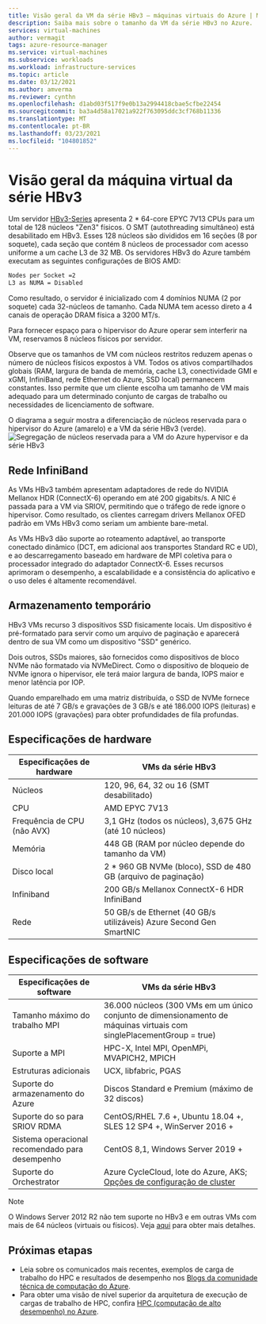 ```yaml
---
title: Visão geral da VM da série HBv3 – máquinas virtuais do Azure | Microsoft Docs
description: Saiba mais sobre o tamanho da VM da série HBv3 no Azure.
services: virtual-machines
author: vermagit
tags: azure-resource-manager
ms.service: virtual-machines
ms.subservice: workloads
ms.workload: infrastructure-services
ms.topic: article
ms.date: 03/12/2021
ms.author: amverma
ms.reviewer: cynthn
ms.openlocfilehash: d1abd03f517f9e0b13a2994418cbae5cfbe22454
ms.sourcegitcommit: ba3a4d58a17021a922f763095ddc3cf768b11336
ms.translationtype: MT
ms.contentlocale: pt-BR
ms.lasthandoff: 03/23/2021
ms.locfileid: "104801852"
---
```

# <a name="hbv3-series-virtual-machine-overview"></a>Visão geral da máquina virtual da série HBv3 

Um servidor [HBv3-Series](../../hbv3-series.md) apresenta 2 * 64-core EPYC 7V13 CPUs para um total de 128 núcleos "Zen3" físicos. O SMT (autothreading simultâneo) está desabilitado em HBv3. Esses 128 núcleos são divididos em 16 seções (8 por soquete), cada seção que contém 8 núcleos de processador com acesso uniforme a um cache L3 de 32 MB. Os servidores HBv3 do Azure também executam as seguintes configurações de BIOS AMD:

```bash
Nodes per Socket =2
L3 as NUMA = Disabled
```

Como resultado, o servidor é inicializado com 4 domínios NUMA (2 por soquete) cada 32-núcleos de tamanho. Cada NUMA tem acesso direto a 4 canais de operação DRAM física a 3200 MT/s.

Para fornecer espaço para o hipervisor do Azure operar sem interferir na VM, reservamos 8 núcleos físicos por servidor. 

Observe que os tamanhos de VM com núcleos restritos reduzem apenas o número de núcleos físicos expostos à VM. Todos os ativos compartilhados globais (RAM, largura de banda de memória, cache L3, conectividade GMI e xGMI, InfiniBand, rede Ethernet do Azure, SSD local) permanecem constantes. Isso permite que um cliente escolha um tamanho de VM mais adequado para um determinado conjunto de cargas de trabalho ou necessidades de licenciamento de software.

O diagrama a seguir mostra a diferenciação de núcleos reservada para o hipervisor do Azure (amarelo) e a VM da série HBv3 (verde).
![Segregação de núcleos reservada para a VM do Azure hypervisor e da série HBv3](./media/architecture/hbv3-segregation-cores.png)

## <a name="infiniband-networking"></a>Rede InfiniBand
As VMs HBv3 também apresentam adaptadores de rede do NVIDIA Mellanox HDR (ConnectX-6) operando em até 200 gigabits/s. A NIC é passada para a VM via SRIOV, permitindo que o tráfego de rede ignore o hipervisor. Como resultado, os clientes carregam drivers Mellanox OFED padrão em VMs HBv3 como seriam um ambiente bare-metal.

As VMs HBv3 dão suporte ao roteamento adaptável, ao transporte conectado dinâmico (DCT, em adicional aos transportes Standard RC e UD), e ao descarregamento baseado em hardware de MPI coletiva para o processador integrado do adaptador ConnectX-6. Esses recursos aprimoram o desempenho, a escalabilidade e a consistência do aplicativo e o uso deles é altamente recomendável.

## <a name="temporary-storage"></a>Armazenamento temporário
HBv3 VMs recurso 3 dispositivos SSD fisicamente locais. Um dispositivo é pré-formatado para servir como um arquivo de paginação e aparecerá dentro de sua VM como um dispositivo "SSD" genérico.

Dois outros, SSDs maiores, são fornecidos como dispositivos de bloco NVMe não formatado via NVMeDirect. Como o dispositivo de bloqueio de NVMe ignora o hipervisor, ele terá maior largura de banda, IOPS maior e menor latência por IOP.

Quando emparelhado em uma matriz distribuída, o SSD de NVMe fornece leituras de até 7 GB/s e gravações de 3 GB/s e até 186.000 IOPS (leituras) e 201.000 IOPS (gravações) para obter profundidades de fila profundas.

## <a name="hardware-specifications"></a>Especificações de hardware 

| Especificações de hardware          | VMs da série HBv3              |
|----------------------------------|----------------------------------|
| Núcleos                            | 120, 96, 64, 32 ou 16 (SMT desabilitado)               | 
| CPU                              | AMD EPYC 7V13                   | 
| Frequência de CPU (não AVX)          | 3,1 GHz (todos os núcleos), 3,675 GHz (até 10 núcleos)    | 
| Memória                           | 448 GB (RAM por núcleo depende do tamanho da VM)         | 
| Disco local                       | 2 * 960 GB NVMe (bloco), SSD de 480 GB (arquivo de paginação) | 
| Infiniband                       | 200 GB/s Mellanox ConnectX-6 HDR InfiniBand | 
| Rede                          | 50 GB/s de Ethernet (40 GB/s utilizáveis) Azure Second Gen SmartNIC | 

## <a name="software-specifications"></a>Especificações de software 

| Especificações de software        | VMs da série HBv3                                            | 
|--------------------------------|-----------------------------------------------------------|
| Tamanho máximo do trabalho MPI               | 36.000 núcleos (300 VMs em um único conjunto de dimensionamento de máquinas virtuais com singlePlacementGroup = true) |
| Suporte a MPI                    | HPC-X, Intel MPI, OpenMPi, MVAPICH2, MPICH  |
| Estruturas adicionais          | UCX, libfabric, PGAS                  |
| Suporte do armazenamento do Azure          | Discos Standard e Premium (máximo de 32 discos)              |
| Suporte do so para SRIOV RDMA      | CentOS/RHEL 7.6 +, Ubuntu 18.04 +, SLES 12 SP4 +, WinServer 2016 +           |
| Sistema operacional recomendado para desempenho | CentOS 8,1, Windows Server 2019 +
| Suporte do Orchestrator           | Azure CycleCloud, lote do Azure, AKS; [Opções de configuração de cluster](../../sizes-hpc.md#cluster-configuration-options)                      | 

> [!NOTE] 
> O Windows Server 2012 R2 não tem suporte no HBv3 e em outras VMs com mais de 64 núcleos (virtuais ou físicos). Veja [aqui](https://docs.microsoft.com/windows-server/virtualization/hyper-v/supported-windows-guest-operating-systems-for-hyper-v-on-windows) para obter mais detalhes.

## <a name="next-steps"></a>Próximas etapas

- Leia sobre os comunicados mais recentes, exemplos de carga de trabalho do HPC e resultados de desempenho nos [Blogs da comunidade técnica de computação do Azure](https://techcommunity.microsoft.com/t5/azure-compute/bg-p/AzureCompute).
- Para obter uma visão de nível superior da arquitetura de execução de cargas de trabalho de HPC, confira [HPC (computação de alto desempenho) no Azure](/azure/architecture/topics/high-performance-computing/).